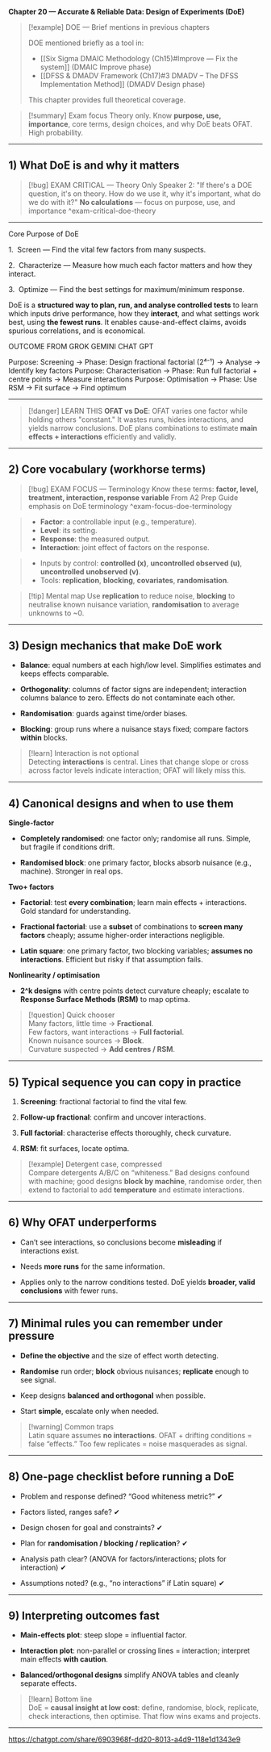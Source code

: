 **Chapter 20 — Accurate & Reliable Data: Design of Experiments (DoE)**

> [!example] DOE — Brief mentions in previous chapters
>
> DOE mentioned briefly as a tool in:
> - [[Six Sigma DMAIC Methodology (Ch15)#Improve — Fix the system]] (DMAIC Improve phase)
> - [[DFSS & DMADV Framework (Ch17)#3  DMADV – The DFSS Implementation Method]] (DMADV Design phase)
>
> This chapter provides full theoretical coverage.

> [!summary] Exam focus
> Theory only. Know **purpose, use, importance**, core terms, design choices, and why DoE beats OFAT. High probability.

---

## 1) What DoE is and why it matters

> [!bug] EXAM CRITICAL — Theory Only
> Speaker 2: "If there's a DOE question, it's on theory. How do we use it, why it's important, what do we do with it?"
> **No calculations** — focus on purpose, use, and importance
^exam-critical-doe-theory
---

Core Purpose of DoE

1.  Screen — Find the vital few factors from many suspects.

2.  Characterize — Measure how much each factor matters and how they interact.

3.  Optimize — Find the best settings for maximum/minimum response.


DoE is a **structured way to plan, run, and analyse controlled tests** to learn which inputs drive performance, how they **interact**, and what settings work best, using **the fewest runs**. It enables cause-and-effect claims, avoids spurious correlations, and is economical.

OUTCOME FROM GROK GEMINI CHAT GPT

Purpose: Screening  →  Phase: Design fractional factorial (2⁴⁻¹) → Analyse → Identify key factors
Purpose: Characterisation  →  Phase: Run full factorial + centre points → Measure interactions
Purpose: Optimisation  →  Phase: Use RSM → Fit surface → Find optimum

---

> [!danger] LEARN THIS
> **OFAT vs DoE**: OFAT varies one factor while holding others "constant." It wastes runs, hides interactions, and yields narrow conclusions. DoE plans combinations to estimate **main effects + interactions** efficiently and validly.

---

## 2) Core vocabulary (workhorse terms)

> [!bug] EXAM FOCUS — Terminology
> Know these terms: **factor, level, treatment, interaction, response variable**
> From A2 Prep Guide emphasis on DoE terminology
^exam-focus-doe-terminology

> - **Factor**: a controllable input (e.g., temperature). 
> - **Level**: its setting. 
> - **Response**: the measured output.
> - **Interaction**: joint effect of factors on the response.

> - Inputs by control: **controlled (x)**, **uncontrolled observed (u)**, **uncontrolled unobserved (v)**. 
> - Tools: **replication**, **blocking**, **covariates**, **randomisation**.


> [!tip] Mental map
> Use **replication** to reduce noise, **blocking** to neutralise known nuisance variation, **randomisation** to average unknowns to ~0.

---

## 3) Design mechanics that make DoE work

- **Balance**: equal numbers at each high/low level. Simplifies estimates and keeps effects comparable.
    
- **Orthogonality**: columns of factor signs are independent; interaction columns balance to zero. Effects do not contaminate each other.
    
- **Randomisation**: guards against time/order biases.
    
- **Blocking**: group runs where a nuisance stays fixed; compare factors **within** blocks.
    

> [!learn] Interaction is not optional  
> Detecting **interactions** is central. Lines that change slope or cross across factor levels indicate interaction; OFAT will likely miss this.

---

## 4) Canonical designs and when to use them

**Single-factor**

- **Completely randomised**: one factor only; randomise all runs. Simple, but fragile if conditions drift.
    
- **Randomised block**: one primary factor, blocks absorb nuisance (e.g., machine). Stronger in real ops.
    

**Two+ factors**

- **Factorial**: test **every combination**; learn main effects + interactions. Gold standard for understanding.
    
- **Fractional factorial**: use a **subset** of combinations to **screen many factors** cheaply; assume higher-order interactions negligible.
    
- **Latin square**: one primary factor, two blocking variables; **assumes no interactions**. Efficient but risky if that assumption fails.
    

**Nonlinearity / optimisation**

- **2^k designs** with centre points detect curvature cheaply; escalate to **Response Surface Methods (RSM)** to map optima.
    

> [!question] Quick chooser  
> Many factors, little time → **Fractional**.  
> Few factors, want interactions → **Full factorial**.  
> Known nuisance sources → **Block**.  
> Curvature suspected → **Add centres / RSM**.

---

## 5) Typical sequence you can copy in practice

1. **Screening**: fractional factorial to find the vital few.
    
2. **Follow-up fractional**: confirm and uncover interactions.
    
3. **Full factorial**: characterise effects thoroughly, check curvature.
    
4. **RSM**: fit surfaces, locate optima.
    

> [!example] Detergent case, compressed  
> Compare detergents A/B/C on “whiteness.” Bad designs confound with machine; good designs **block by machine**, randomise order, then extend to factorial to add **temperature** and estimate interactions.

---

## 6) Why OFAT underperforms

- Can’t see interactions, so conclusions become **misleading** if interactions exist.
    
- Needs **more runs** for the same information.
    
- Applies only to the narrow conditions tested. DoE yields **broader, valid conclusions** with fewer runs.
    

---

## 7) Minimal rules you can remember under pressure

- **Define the objective** and the size of effect worth detecting.
    
- **Randomise** run order; **block** obvious nuisances; **replicate** enough to see signal.
    
- Keep designs **balanced and orthogonal** when possible.
    
- Start **simple**, escalate only when needed.
    

> [!warning] Common traps  
> Latin square assumes **no interactions**. OFAT + drifting conditions = false “effects.” Too few replicates = noise masquerades as signal.

---

## 8) One-page checklist before running a DoE

- Problem and response defined? “Good whiteness metric?” ✔︎
    
- Factors listed, ranges safe? ✔︎
    
- Design chosen for goal and constraints? ✔︎
    
- Plan for **randomisation / blocking / replication**? ✔︎
    
- Analysis path clear? (ANOVA for factors/interactions; plots for interaction) ✔︎
    
- Assumptions noted? (e.g., “no interactions” if Latin square) ✔︎
    

---

## 9) Interpreting outcomes fast

- **Main-effects plot**: steep slope = influential factor.
    
- **Interaction plot**: non-parallel or crossing lines = interaction; interpret main effects **with caution**.
    
- **Balanced/orthogonal designs** simplify ANOVA tables and cleanly separate effects.
    

> [!learn] Bottom line  
> DoE = **causal insight at low cost**: define, randomise, block, replicate, check interactions, then optimise. That flow wins exams and projects.

---

https://chatgpt.com/share/6903968f-dd20-8013-a4d9-118e1d1343e9